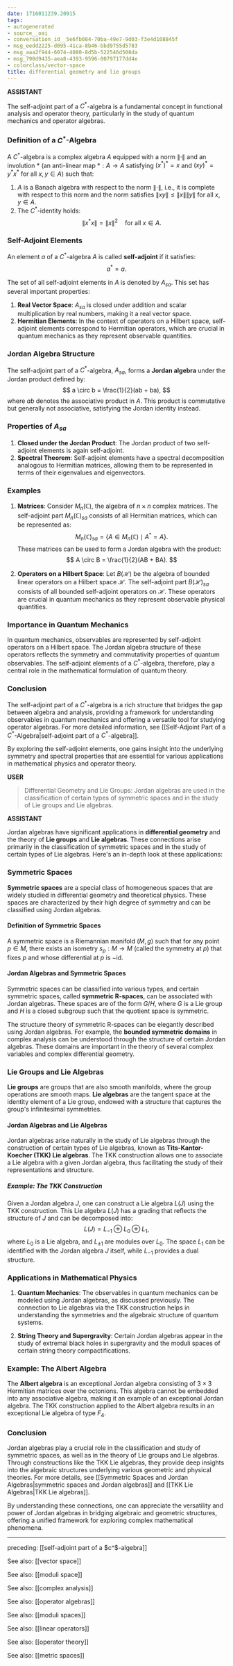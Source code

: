 ```yaml
---
date: 1716011239.20915
tags:
- autogenerated
- source__oai
- conversation_id__5e6fb084-70ba-49e7-9d03-f3e4d108845f
- msg_eedd2225-d095-41ca-8b46-bbd9755d5783
- msg_aaa2f944-6074-4080-8d5b-522546d508da
- msg_790d9435-aea8-4393-9596-00797177dd4e
- colorclass/vector-space
title: differential geometry and lie groups
---
```


**ASSISTANT**

The self-adjoint part of a $C^*$-algebra is a fundamental concept in functional analysis and operator theory, particularly in the study of quantum mechanics and operator algebras.

### Definition of a $C^*$-Algebra

A $C^*$-algebra is a complex algebra $A$ equipped with a norm $\|\cdot\|$ and an involution $*$ (an anti-linear map $*: A \to A$ satisfying $(x^*)^* = x$ and $(xy)^* = y^* x^*$ for all $x, y \in A$) such that:
1. $A$ is a Banach algebra with respect to the norm $\|\cdot\|$, i.e., it is complete with respect to this norm and the norm satisfies $\|xy\| \leq \|x\| \|y\|$ for all $x, y \in A$.
2. The $C^*$-identity holds:
   $$ \|x^* x\| = \|x\|^2 \quad \text{for all } x \in A. $$

### Self-Adjoint Elements

An element $a$ of a $C^*$-algebra $A$ is called **self-adjoint** if it satisfies:
$$ a^* = a. $$

The set of all self-adjoint elements in $A$ is denoted by $A_{sa}$. This set has several important properties:

1. **Real Vector Space**: $A_{sa}$ is closed under addition and scalar multiplication by real numbers, making it a real vector space.
2. **Hermitian Elements**: In the context of operators on a Hilbert space, self-adjoint elements correspond to Hermitian operators, which are crucial in quantum mechanics as they represent observable quantities.

### Jordan Algebra Structure

The self-adjoint part of a $C^*$-algebra, $A_{sa}$, forms a **Jordan algebra** under the Jordan product defined by:
$$ a \circ b = \frac{1}{2}(ab + ba), $$
where $ab$ denotes the associative product in $A$. This product is commutative but generally not associative, satisfying the Jordan identity instead.

### Properties of $A_{sa}$

1. **Closed under the Jordan Product**: The Jordan product of two self-adjoint elements is again self-adjoint.
2. **Spectral Theorem**: Self-adjoint elements have a spectral decomposition analogous to Hermitian matrices, allowing them to be represented in terms of their eigenvalues and eigenvectors.

### Examples

1. **Matrices**: Consider $M_n(\mathbb{C})$, the algebra of $n \times n$ complex matrices. The self-adjoint part $M_n(\mathbb{C})_{sa}$ consists of all Hermitian matrices, which can be represented as:
   $$ M_n(\mathbb{C})_{sa} = \{ A \in M_n(\mathbb{C}) \mid A^* = A \}. $$
   These matrices can be used to form a Jordan algebra with the product:
   $$ A \circ B = \frac{1}{2}(AB + BA). $$

2. **Operators on a Hilbert Space**: Let $B(\mathcal{H})$ be the algebra of bounded linear operators on a Hilbert space $\mathcal{H}$. The self-adjoint part $B(\mathcal{H})_{sa}$ consists of all bounded self-adjoint operators on $\mathcal{H}$. These operators are crucial in quantum mechanics as they represent observable physical quantities.

### Importance in Quantum Mechanics

In quantum mechanics, observables are represented by self-adjoint operators on a Hilbert space. The Jordan algebra structure of these operators reflects the symmetry and commutativity properties of quantum observables. The self-adjoint elements of a $C^*$-algebra, therefore, play a central role in the mathematical formulation of quantum theory.

### Conclusion

The self-adjoint part of a $C^*$-algebra is a rich structure that bridges the gap between algebra and analysis, providing a framework for understanding observables in quantum mechanics and offering a versatile tool for studying operator algebras. For more detailed information, see [[Self-Adjoint Part of a $C^*$-Algebra|self-adjoint part of a $C^*$-algebra]].

By exploring the self-adjoint elements, one gains insight into the underlying symmetry and spectral properties that are essential for various applications in mathematical physics and operator theory.


**USER**

> Differential Geometry and Lie Groups:
Jordan algebras are used in the classification of certain types of symmetric spaces and in the study of Lie groups and Lie algebras.


**ASSISTANT**

Jordan algebras have significant applications in **differential geometry** and the theory of **Lie groups** and **Lie algebras**. These connections arise primarily in the classification of symmetric spaces and in the study of certain types of Lie algebras. Here's an in-depth look at these applications:

### Symmetric Spaces

**Symmetric spaces** are a special class of homogeneous spaces that are widely studied in differential geometry and theoretical physics. These spaces are characterized by their high degree of symmetry and can be classified using Jordan algebras.

#### Definition of Symmetric Spaces

A symmetric space is a Riemannian manifold $(M, g)$ such that for any point $p \in M$, there exists an isometry $s_p: M \to M$ (called the symmetry at $p$) that fixes $p$ and whose differential at $p$ is $- \text{id}$. 

#### Jordan Algebras and Symmetric Spaces

Symmetric spaces can be classified into various types, and certain symmetric spaces, called **symmetric R-spaces**, can be associated with Jordan algebras. These spaces are of the form $G/H$, where $G$ is a Lie group and $H$ is a closed subgroup such that the quotient space is symmetric. 

The structure theory of symmetric R-spaces can be elegantly described using Jordan algebras. For example, the **bounded symmetric domains** in complex analysis can be understood through the structure of certain Jordan algebras. These domains are important in the theory of several complex variables and complex differential geometry.

### Lie Groups and Lie Algebras

**Lie groups** are groups that are also smooth manifolds, where the group operations are smooth maps. **Lie algebras** are the tangent space at the identity element of a Lie group, endowed with a structure that captures the group's infinitesimal symmetries.

#### Jordan Algebras and Lie Algebras

Jordan algebras arise naturally in the study of Lie algebras through the construction of certain types of Lie algebras, known as **Tits-Kantor-Koecher (TKK) Lie algebras**. The TKK construction allows one to associate a Lie algebra with a given Jordan algebra, thus facilitating the study of their representations and structure.

##### Example: The TKK Construction

Given a Jordan algebra $J$, one can construct a Lie algebra $L(J)$ using the TKK construction. This Lie algebra $L(J)$ has a grading that reflects the structure of $J$ and can be decomposed into:
$$ L(J) = L_{-1} \oplus L_0 \oplus L_1, $$
where $L_0$ is a Lie algebra, and $L_{\pm 1}$ are modules over $L_0$. The space $L_1$ can be identified with the Jordan algebra $J$ itself, while $L_{-1}$ provides a dual structure.

### Applications in Mathematical Physics

1. **Quantum Mechanics**: The observables in quantum mechanics can be modeled using Jordan algebras, as discussed previously. The connection to Lie algebras via the TKK construction helps in understanding the symmetries and the algebraic structure of quantum systems.
   
2. **String Theory and Supergravity**: Certain Jordan algebras appear in the study of extremal black holes in supergravity and the moduli spaces of certain string theory compactifications.

### Example: The Albert Algebra

The **Albert algebra** is an exceptional Jordan algebra consisting of $3 \times 3$ Hermitian matrices over the octonions. This algebra cannot be embedded into any associative algebra, making it an example of an exceptional Jordan algebra. The TKK construction applied to the Albert algebra results in an exceptional Lie algebra of type $F_4$.

### Conclusion

Jordan algebras play a crucial role in the classification and study of symmetric spaces, as well as in the theory of Lie groups and Lie algebras. Through constructions like the TKK Lie algebras, they provide deep insights into the algebraic structures underlying various geometric and physical theories. For more details, see [[Symmetric Spaces and Jordan Algebras|symmetric spaces and Jordan algebras]] and [[TKK Lie Algebras|TKK Lie algebras]].

By understanding these connections, one can appreciate the versatility and power of Jordan algebras in bridging algebraic and geometric structures, offering a unified framework for exploring complex mathematical phenomena.


---

preceding: [[self-adjoint part of a $c^$-algebra]]

See also: [[vector space]]


See also: [[moduli space]]


See also: [[complex analysis]]


See also: [[operator algebras]]


See also: [[moduli spaces]]


See also: [[linear operators]]


See also: [[operator theory]]


See also: [[metric spaces]]